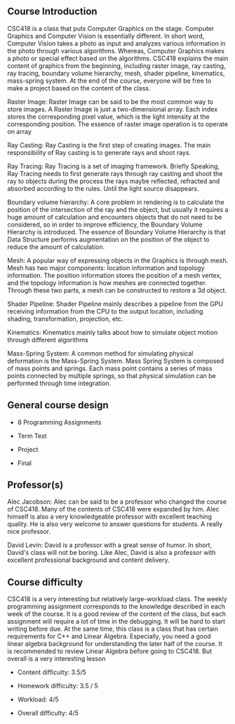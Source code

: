 ## Course Introduction
CSC418 is a class that puts Computer Graphics on the stage. Computer Graphics and
Computer Vision is essentially different. In short word, Computer Vision takes a photo as input and analyzes various information in the photo through various algorithms. Whereas, Computer Graphics makes a photo or special effect based on the algorithms. CSC418 explains the main content of graphics from the beginning, including raster image, ray casting, ray tracing, boundary volume hierarchy, mesh, shader pipeline, kinematics, mass-spring system. At the end of the course, everyone will be free to make a project based on the content of the class.

Raster Image: Raster Image can be said to be the most common way to store images. A Raster Image is just a two-dimensional array. Each index stores the corresponding pixel value, which is the light intensity at the corresponding position. The essence of raster image operation is to operate on array

Ray Casting: Ray Casting is the first step of creating images. The main responsibility of Ray casting is to generate rays and shoot rays.

Ray Tracing: Ray Tracing is a set of imaging framework. Briefly Speaking, Ray Tracing needs to first generate rays through ray casting and shoot the ray to objects during the process the rays maybe reflected, refracted and absorbed according to the rules. Until the light source disappears.

Boundary volume hierarchy: A core problem in rendering is to calculate the position of the intersection of the ray and the object, but usually it requires a huge amount of calculation and encounters objects that do not need to be considered, so in order to improve efficiency, the Boundary Volume Hierarchy is introduced. The essence of Boundary Volume Hierarchy is that Data Structure performs augmentation on the position of the object to reduce the amount of calculation.

Mesh: A popular way of expressing objects in the Graphics is through mesh. Mesh has two major components: location information and topology information. The position information stores the position of a mesh vertex, and the topology information is how meshes are connected together. Through these two parts, a mesh can be constructed to restore a 3d object.

Shader Pipeline: Shader Pipeline mainly describes a pipeline from the GPU receiving information from the CPU to the output location, including shading, transformation, projection, etc.

Kinematics: Kinematics mainly talks about how to simulate object motion through different algorithms

Mass-Spring System: A common method for simulating physical deformation is the Mass-Spring System. Mass Spring System is composed of mass points and springs. Each mass point contains a series of mass points connected by multiple springs, so that physical simulation can be performed through time integration.

## General course design
- 8 Programming Assignments

- Term Test

- Project

- Final

## Professor(s)
Alec Jacobson: Alec can be said to be a professor who changed the course of CSC418. Many of the contents of CSC418 were expanded by him. Alec himself is also a very knowledgeable professor with excellent teaching quality. He is also very welcome to answer questions for students. A really nice professor.

David Levin: David is a professor with a great sense of humor.  In short, David's class will not be boring. Like Alec, David is also a professor with excellent professional background and content delivery.

## Course difficulty
CSC418 is a very interesting but relatively large-workload class. The weekly programming assignment corresponds to the knowledge described in each week of the course. It is a good review of the content of the class, but each assignment will require a lot of time in the debugging.
It will be hard to start writing before due. At the same time, this class is a class that has certain requirements for C++ and Linear Algebra. Especially, you need a good linear algebra background for understanding the later half of the course. It is recommended to review Linear Algebra before going to CSC418. But overall is a very interesting lesson

- Content difficulty: 3.5/5

- Homework difficulty: 3.5 / 5

- Workload: 4/5

- Overall difficulty: 4/5